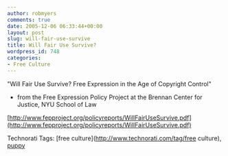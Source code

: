 ```yaml
---
author: robmyers
comments: true
date: 2005-12-06 06:33:44+00:00
layout: post
slug: will-fair-use-survive
title: Will Fair Use Survive?
wordpress_id: 748
categories:
- Free Culture
---
```


  
"Will Fair Use Survive? Free Expression in the Age of Copyright Control"  
  
- from the Free Expression Policy Project at the Brennan Center for Justice, NYU School of Law  
  
[http://www.fepproject.org/policyreports/WillFairUseSurvive.pdf](http://www.fepproject.org/policyreports/WillFairUseSurvive.pdf)  


  


Technorati Tags: [free culture](http://www.technorati.com/tag/free culture), [puppy](http://www.technorati.com/tag/puppy)

  


